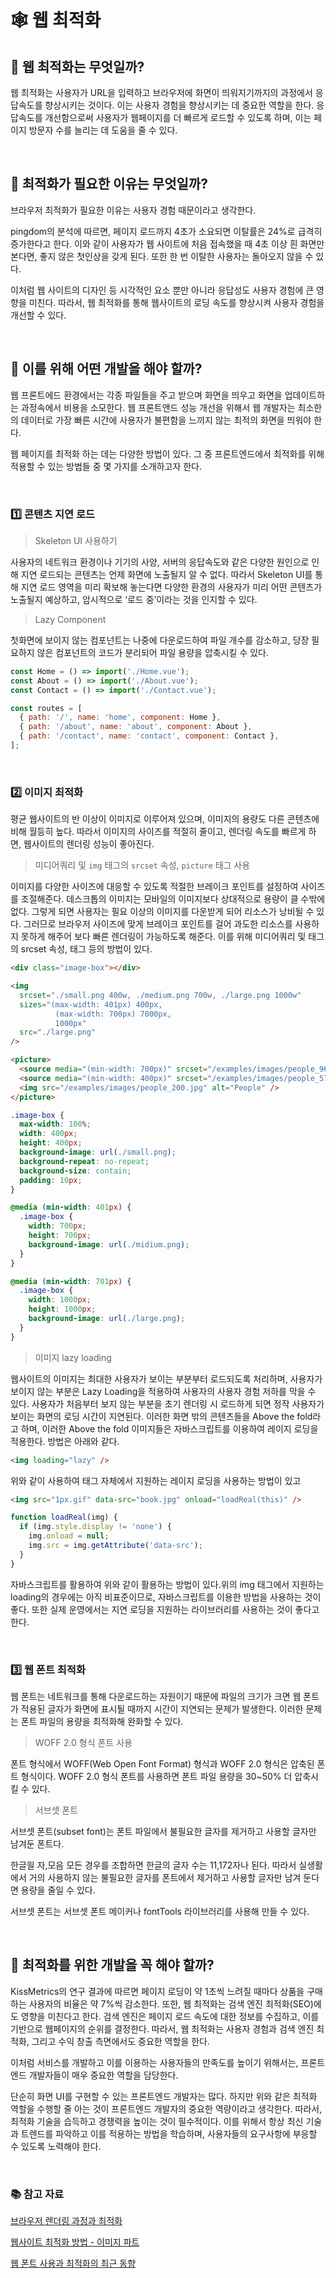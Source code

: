 # 🕸️ 웹 최적화

## 📌 웹 최적화는 무엇일까?

웹 최적화는 사용자가 URL을 입력하고 브라우저에 화면이 띄워지기까지의 과정에서 응답속도를 향상시키는 것이다. 이는 사용자 경험을 향상시키는 데 중요한 역할을 한다. 응답속도를 개선함으로써 사용자가 웹페이지를 더 빠르게 로드할 수 있도록 하며, 이는 페이지 방문자 수를 늘리는 데 도움을 줄 수 있다.

<br>

## 📌 최적화가 필요한 이유는 무엇일까?

브라우저 최적화가 필요한 이유는 사용자 경험 때문이라고 생각한다.

pingdom의 분석에 따르면, 페이지 로드까지 4초가 소요되면 이탈률은 24%로 급격히 증가한다고 한다. 이와 같이 사용자가 웹 사이트에 처음 접속했을 때 4초 이상 흰 화면만 본다면, 좋지 않은 첫인상을 갖게 된다. 또한 한 번 이탈한 사용자는 돌아오지 않을 수 있다.

이처럼 웹 사이트의 디자인 등 시각적인 요소 뿐만 아니라 응답성도 사용자 경험에 큰 영향을 미친다. 따라서, 웹 최적화를 통해 웹사이트의 로딩 속도를 향상시켜 사용자 경험을 개선할 수 있다.

<br>

## 📌 이를 위해 어떤 개발을 해야 할까?

웹 프론트에드 환경에서는 각종 파일들을 주고 받으며 화면을 띄우고 화면을 업데이트하는 과정속에서 비용을 소모한다. 웹 프론트앤드 성능 개선을 위해서 웹 개발자는 최소한의 데이터로 가장 빠른 시간에 사용자가 불편함을 느끼지 않는 최적의 화면을 띄워야 한다.

웹 페이지를 최적화 하는 데는 다양한 방법이 있다. 그 중 프론트엔드에서 최적화를 위해 적용할 수 있는 방법들 중 몇 가지를 소개하고자 한다.

<br>

### 1️⃣ 콘텐츠 지연 로드

> Skeleton UI 사용하기

사용자의 네트워크 환경이나 기기의 사양, 서버의 응답속도와 같은 다양한 원인으로 인해 지연 로드되는 콘텐츠는 언제 화면에 노출될지 알 수 없다. 따라서 Skeleton UI를 통해 지연 로드 영역을 미리 확보해 놓는다면 다양한 환경의 사용자가 미리 어떤 콘텐츠가 노출될지 예상하고, 암시적으로 ‘로드 중’이라는 것을 인지할 수 있다.

> Lazy Component

첫화면에 보이지 않는 컴포넌트는 나중에 다운로드하여 파일 개수를 감소하고,
당장 필요하지 않은 컴포넌트의 코드가 분리되어 파일 용량을 압축시킬 수 있다.

```jsx
const Home = () => import('./Home.vue');
const About = () => import('./About.vue');
const Contact = () => import('./Contact.vue');

const routes = [
  { path: '/', name: 'home', component: Home },
  { path: '/about', name: 'about', component: About },
  { path: '/contact', name: 'contact', component: Contact },
];
```

<br>

### 2️⃣ 이미지 최적화

평균 웹사이트의 반 이상이 이미지로 이루어져 있으며, 이미지의 용량도 다른 콘텐츠에 비해 월등히 높다. 따라서 이미지의 사이즈를 적절히 줄이고, 렌더링 속도를 빠르게 하면, 웹사이트의 렌더링 성능이 좋아진다.

> 미디어쿼리 및 `img` 태그의 `srcset` 속성, `picture` 태그 사용

이미지를 다양한 사이즈에 대응할 수 있도록 적절한 브레이크 포인트를 설정하여 사이즈를 조절해준다. 데스크톱의 이미지는 모바일의 이미지보다 상대적으로 용량이 클 수밖에 없다. 그렇게 되면 사용자는 필요 이상의 이미지를 다운받게 되어 리소스가 낭비될 수 있다. 그러므로 브라우저 사이즈에 맞게 브레이크 포인트를 걸어 과도한 리소스를 사용하지 못하게 해주어 보다 빠른 렌더링이 가능하도록 해준다. 이를 위해 미디어쿼리 및 <img>태그의 srcset 속성, <picture>태그 등의 방법이 있다.

```html
<div class="image-box"></div>

<img
  srcset="./small.png 400w, ./medium.png 700w, ./large.png 1000w"
  sizes="(max-width: 401px) 400px,
          (max-width: 700px) 7000px,
          1000px"
  src="./large.png"
/>

<picture>
  <source media="(min-width: 700px)" srcset="/examples/images/people_960.jpg" />
  <source media="(min-width: 400px)" srcset="/examples/images/people_575.jpg" />
  <img src="/examples/images/people_200.jpg" alt="People" />
</picture>
```

```css
.image-box {
  max-width: 100%;
  width: 400px;
  height: 400px;
  background-image: url(./small.png);
  background-repeat: no-repeat;
  background-size: contain;
  padding: 10px;
}

@media (min-width: 401px) {
  .image-box {
    width: 700px;
    height: 700px;
    background-image: url(./midium.png);
  }
}

@media (min-width: 701px) {
  .image-box {
    width: 1000px;
    height: 1000px;
    background-image: url(./large.png);
  }
}
```

> 이미지 lazy loading

웹사이트의 이미지는 최대한 사용자가 보이는 부분부터 로드되도록 처리하며, 사용자가 보이지 않는 부분은 Lazy Loading을 적용하여 사용자의 사용자 경험 저하를 막을 수 있다. 사용자가 처음부터 보지 않는 부분을 초기 렌더링 시 로드하게 되면 정작 사용자가 보이는 화면의 로딩 시간이 지연된다. 이러한 화면 밖의 콘텐츠들을 Above the fold라고 하며, 이러한 Above the fold 이미지들은 자바스크립트를 이용하여 레이지 로딩을 적용한다. 방법은 아래와 같다.

```html
<img loading="lazy" />
```

위와 같이 사용하여 태그 자체에서 지원하는 레이지 로딩을 사용하는 방법이 있고

```html
<img src="1px.gif" data-src="book.jpg" onload="loadReal(this)" />
```

```javascript
function loadReal(img) {
  if (img.style.display != 'none') {
    img.onload = null;
    img.src = img.getAttribute('data-src');
  }
}
```

자바스크립트를 활용하여 위와 같이 활용하는 방법이 있다.위의 img 태그에서 지원하는 loading의 경우에는 아직 비표준이므로, 자바스크립트를 이용한 방법을 사용하는 것이 좋다. 또한 실제 운영에서는 지연 로딩을 지원하는 라이브러리를 사용하는 것이 좋다고 한다.

<br>

### 3️⃣ 웹 폰트 최적화

웹 폰트는 네트워크를 통해 다운로드하는 자원이기 때문에 파일의 크기가 크면 웹 폰트가 적용된 글자가 화면에 표시될 때까지 시간이 지연되는 문제가 발생한다. 이러한 문제는 폰트 파일의 용량을 최적화해 완화할 수 있다.

> WOFF 2.0 형식 폰트 사용

폰트 형식에서 WOFF(Web Open Font Format) 형식과 WOFF 2.0 형식은 압축된 폰트 형식이다. WOFF 2.0 형식 폰트를 사용하면 폰트 파일 용량을 30~50% 더 압축시킬 수 있다.

> 서브셋 폰트

서브셋 폰트(subset font)는 폰트 파일에서 불필요한 글자를 제거하고 사용할 글자만 남겨둔 폰트다.

한글읠 자,모음 모든 경우를 조합하면 한글의 글자 수는 11,172자나 된다. 따라서 실생활에서 거의 사용하지 않는 불필요한 글자를 폰트에서 제거하고 사용할 글자만 남겨 둔다면 용량을 줄일 수 있다.

서브셋 폰트는 서브셋 폰트 메이커나 fontTools 라이브러리를 사용해 만들 수 있다.

<br>

## 📌 최적화를 위한 개발을 꼭 해야 할까?

KissMetrics의 연구 결과에 따르면 페이지 로딩이 약 1초씩 느려질 때마다 상품을 구매하는 사용자의 비율은 약 7%씩 감소한다. 또한, 웹 최적화는 검색 엔진 최적화(SEO)에도 영향을 미친다고 한다. 검색 엔진은 페이지 로드 속도에 대한 정보를 수집하고, 이를 기반으로 웹페이지의 순위를 결정한다. 따라서, 웹 최적화는 사용자 경험과 검색 엔진 최적화, 그리고 수익 창출 측면에서도 중요한 역할을 한다.

이처럼 서비스를 개발하고 이를 이용하는 사용자들의 만족도를 높이기 위해서는, 프론트엔드 개발자들이 매우 중요한 역할을 담당한다.

단순히 화면 UI를 구현할 수 있는 프론트엔드 개발자는 많다. 하지만 위와 같은 최적화 역할을 수행할 줄 아는 것이 프론트엔드 개발자의 중요한 역량이라고 생각한다. 따라서, 최적화 기술을 습득하고 경쟁력을 높이는 것이 필수적이다. 이를 위해서 항상 최신 기술과 트렌드를 파악하고 이를 적용하는 방법을 학습하며, 사용자들의 요구사항에 부응할 수 있도록 노력해야 한다.

<br>

### 📚 참고 자료

[브라우저 렌더링 과정과 최적화](https://velog.io/@bumsu0211/%EB%B8%8C%EB%9D%BC%EC%9A%B0%EC%A0%80-%EB%A0%8C%EB%8D%94%EB%A7%81-%EA%B3%BC%EC%A0%95%EA%B3%BC-%EC%B5%9C%EC%A0%81%ED%99%94#2-image-lazy-loading)

[웹사이트 최적화 방법 - 이미지 파트](https://oliveyoung.tech/blog/2021-11-22/How-to-Improve-Web-Performance-with-Image-Optimization/)

[웹 폰트 사용과 최적화의 최근 동향](https://d2.naver.com/helloworld/4969726)
